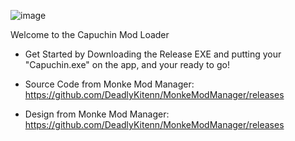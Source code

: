 ![image](https://github.com/user-attachments/assets/26ba4593-d5ca-4f67-a199-08aa67b6d56f)


Welcome to the Capuchin Mod Loader

- Get Started by Downloading the Release EXE and putting your "Capuchin.exe" on the app, and your ready to go!

- Source Code from Monke Mod Manager: https://github.com/DeadlyKitenn/MonkeModManager/releases
- Design from Monke Mod Manager: https://github.com/DeadlyKitenn/MonkeModManager/releases

